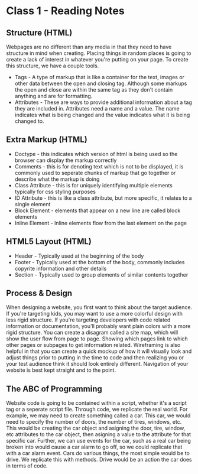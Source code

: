 # Class 1 - Reading Notes

## Structure (HTML)

Webpages are no different than any media in that they need to have structure in mind when creating. Placing things in random places is going to create a lack of interest in whatever you're putting on your page. To create this structure, we have a couple tools. 
- Tags - A type of markup that is like a container for the text, images or other data between the open and closing tag. Although some markups the open and close are within the same tag as they don't contain anything and are for formatting.
- Attributes - These are ways to provide additional information about a tag they are included in. Attributes need a name and a value. The name indicates what is being changed and the value indicates what it is being changed to.

## Extra Markup (HTML)

- Doctype - this indicates which version of html is being used so the browser can display the markup correctly
- Comments - this is for denoting text which is not to be displayed, it is commonly used to seperate chunks of markup that go together or describe what the markup is doing
- Class Attribute - this is for uniquely identifying multiple elements typically for css styling purposes
- ID Attribute - this is like a class attribute, but more specific, it relates to a single element
- Block Element - elements that appear on a new line are called block elements
- Inline Element - Inline elements flow from the last element on the page

## HTML5 Layout (HTML)
- Header - Typically used at the beginning of the body
- Footer - Typically used at the bottom of the body, commonly includes copyrite information and other details
- Section - Typically used to group elements of similar contents together

## Process & Design

When designing a website, you first want to think about the target audience. If you're targeting kids, you may want to use a more colorful design with less rigid structure. If you're targeting developers with code related information or documentation, you'll probably want plain colors with a more rigid structure. You can create a disagram called a site map, which will show the user flow from page to page. Showing which pages link to which other pages or subpages to get information related. Wireframing is also helpful in that you can create a quick mockup of how it will visually look and adjust things prior to putting in the time to code and then realizing you or your test audience think it should look entirely different. Navigation of your website is best kept straight and to the point. 

## The ABC of Programming

Website code is going to be contained within a script, whether it's a script tag or a seperate script file. Through code, we replicate the real world. For example, we may need to create something called a car. This car, we would need to specify the number of doors, the number of tires, windows, etc. This would be creating the car object and asigning the door, tire, window, etc attributes to the car object, then asigning a value to the attribute for that specific car. Further, we can use events for the car, such as a real car being broken into would cause a car alarm to go off, so we could replicate that with a car alarm event. Cars do various things, the most simple would be to drive. We replicate this with methods. Drive would be an action the car does in terms of code.
